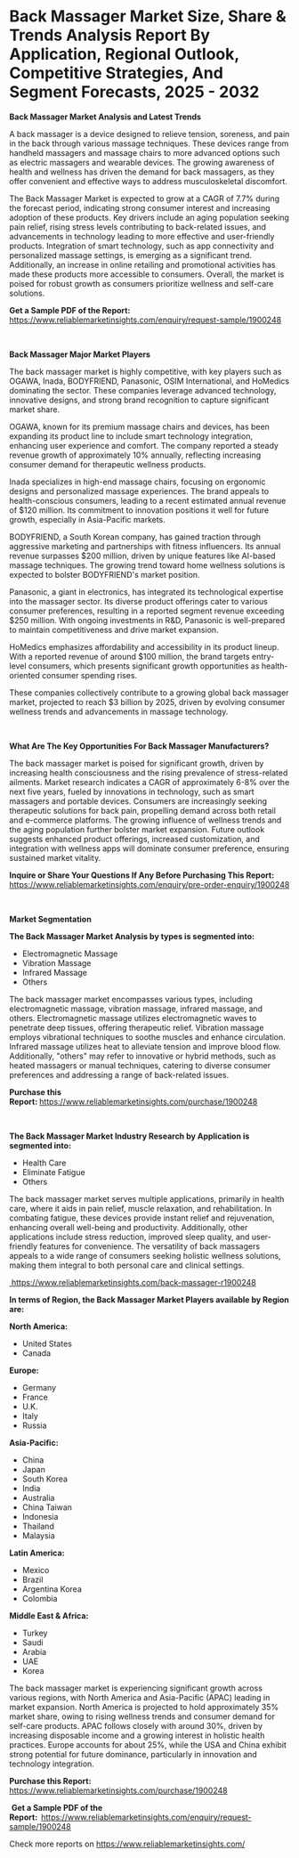 <p><h1>Back Massager Market Size, Share & Trends Analysis Report By Application, Regional Outlook, Competitive Strategies, And Segment Forecasts, 2025 - 2032</h1></p><p><strong>Back Massager Market Analysis and Latest Trends</strong></p>
<p><p>A back massager is a device designed to relieve tension, soreness, and pain in the back through various massage techniques. These devices range from handheld massagers and massage chairs to more advanced options such as electric massagers and wearable devices. The growing awareness of health and wellness has driven the demand for back massagers, as they offer convenient and effective ways to address musculoskeletal discomfort.</p><p>The Back Massager Market is expected to grow at a CAGR of 7.7% during the forecast period, indicating strong consumer interest and increasing adoption of these products. Key drivers include an aging population seeking pain relief, rising stress levels contributing to back-related issues, and advancements in technology leading to more effective and user-friendly products. Integration of smart technology, such as app connectivity and personalized massage settings, is emerging as a significant trend. Additionally, an increase in online retailing and promotional activities has made these products more accessible to consumers. Overall, the market is poised for robust growth as consumers prioritize wellness and self-care solutions.</p></p>
<p><strong>Get a Sample PDF of the Report:&nbsp;</strong> <a href="https://www.reliablemarketinsights.com/enquiry/request-sample/1900248?utm_campaign=2116&utm_medium=2&utm_source=Github&utm_content=ia&utm_term=09022025&utm_id=back-massager">https://www.reliablemarketinsights.com/enquiry/request-sample/1900248</a></p>
<p>&nbsp;</p>
<p><strong>Back Massager Major Market Players</strong></p>
<p><p>The back massager market is highly competitive, with key players such as OGAWA, Inada, BODYFRIEND, Panasonic, OSIM International, and HoMedics dominating the sector. These companies leverage advanced technology, innovative designs, and strong brand recognition to capture significant market share.</p><p>OGAWA, known for its premium massage chairs and devices, has been expanding its product line to include smart technology integration, enhancing user experience and comfort. The company reported a steady revenue growth of approximately 10% annually, reflecting increasing consumer demand for therapeutic wellness products.</p><p>Inada specializes in high-end massage chairs, focusing on ergonomic designs and personalized massage experiences. The brand appeals to health-conscious consumers, leading to a recent estimated annual revenue of $120 million. Its commitment to innovation positions it well for future growth, especially in Asia-Pacific markets.</p><p>BODYFRIEND, a South Korean company, has gained traction through aggressive marketing and partnerships with fitness influencers. Its annual revenue surpasses $200 million, driven by unique features like AI-based massage techniques. The growing trend toward home wellness solutions is expected to bolster BODYFRIEND's market position.</p><p>Panasonic, a giant in electronics, has integrated its technological expertise into the massager sector. Its diverse product offerings cater to various consumer preferences, resulting in a reported segment revenue exceeding $250 million. With ongoing investments in R&D, Panasonic is well-prepared to maintain competitiveness and drive market expansion.</p><p>HoMedics emphasizes affordability and accessibility in its product lineup. With a reported revenue of around $100 million, the brand targets entry-level consumers, which presents significant growth opportunities as health-oriented consumer spending rises.</p><p>These companies collectively contribute to a growing global back massager market, projected to reach $3 billion by 2025, driven by evolving consumer wellness trends and advancements in massage technology.</p></p>
<p>&nbsp;</p>
<p><strong>What Are The Key Opportunities For Back Massager Manufacturers?</strong></p>
<p><p>The back massager market is poised for significant growth, driven by increasing health consciousness and the rising prevalence of stress-related ailments. Market research indicates a CAGR of approximately 6-8% over the next five years, fueled by innovations in technology, such as smart massagers and portable devices. Consumers are increasingly seeking therapeutic solutions for back pain, propelling demand across both retail and e-commerce platforms. The growing influence of wellness trends and the aging population further bolster market expansion. Future outlook suggests enhanced product offerings, increased customization, and integration with wellness apps will dominate consumer preference, ensuring sustained market vitality.</p></p>
<p><strong>Inquire or Share Your Questions If Any Before Purchasing This Report:</strong> <a href="https://www.reliablemarketinsights.com/enquiry/pre-order-enquiry/1900248?utm_campaign=2116&utm_medium=2&utm_source=Github&utm_content=ia&utm_term=09022025&utm_id=back-massager">https://www.reliablemarketinsights.com/enquiry/pre-order-enquiry/1900248</a></p>
<p>&nbsp;</p>
<p><strong>Market Segmentation</strong></p>
<p><strong>The Back Massager Market Analysis by types is segmented into:</strong></p>
<p><ul><li>Electromagnetic Massage</li><li>Vibration Massage</li><li>Infrared Massage</li><li>Others</li></ul></p>
<p><p>The back massager market encompasses various types, including electromagnetic massage, vibration massage, infrared massage, and others. Electromagnetic massage utilizes electromagnetic waves to penetrate deep tissues, offering therapeutic relief. Vibration massage employs vibrational techniques to soothe muscles and enhance circulation. Infrared massage utilizes heat to alleviate tension and improve blood flow. Additionally, "others" may refer to innovative or hybrid methods, such as heated massagers or manual techniques, catering to diverse consumer preferences and addressing a range of back-related issues.</p></p>
<p><strong>Purchase this Report:&nbsp;</strong><a href="https://www.reliablemarketinsights.com/purchase/1900248?utm_campaign=2116&utm_medium=2&utm_source=Github&utm_content=ia&utm_term=09022025&utm_id=back-massager">https://www.reliablemarketinsights.com/purchase/1900248</a></p>
<p>&nbsp;</p>
<p><strong>The Back Massager Market Industry Research by Application is segmented into:</strong></p>
<p><ul><li>Health Care</li><li>Eliminate Fatigue</li><li>Others</li></ul></p>
<p><p>The back massager market serves multiple applications, primarily in health care, where it aids in pain relief, muscle relaxation, and rehabilitation. In combating fatigue, these devices provide instant relief and rejuvenation, enhancing overall well-being and productivity. Additionally, other applications include stress reduction, improved sleep quality, and user-friendly features for convenience. The versatility of back massagers appeals to a wide range of consumers seeking holistic wellness solutions, making them integral to both personal care and clinical settings.</p></p>
<p><a href="https://www.reliablemarketinsights.com/back-massager-r1900248?utm_campaign=2116&utm_medium=2&utm_source=Github&utm_content=ia&utm_term=09022025&utm_id=back-massager">&nbsp;https://www.reliablemarketinsights.com/back-massager-r1900248</a></p>
<p><strong>In terms of Region, the Back Massager Market Players available by Region are:</strong></p>
<p>
    <p> <strong> North America: </strong>
        <ul>
            <li>United States</li>
            <li>Canada</li>
        </ul>
        </p> 
    <p> <strong> Europe: </strong>
        <ul>
            <li>Germany</li>
            <li>France</li>
            <li>U.K.</li>
            <li>Italy</li>
            <li>Russia</li>
        </ul>
        </p> 
    <p> <strong> Asia-Pacific: </strong>
        <ul>
            <li>China</li>
            <li>Japan</li>
            <li>South Korea</li>
            <li>India</li>
            <li>Australia</li>
            <li>China Taiwan</li>
            <li>Indonesia</li>
            <li>Thailand</li>
            <li>Malaysia</li>
        </ul>
        </p> 
    <p> <strong> Latin America: </strong>
        <ul>
            <li>Mexico</li>
            <li>Brazil</li>
            <li>Argentina Korea</li>
            <li>Colombia</li>
        </ul>
        </p> 
    <p> <strong> Middle East & Africa: </strong>
        <ul>
            <li>Turkey</li>
            <li>Saudi</li>
            <li>Arabia</li>
            <li>UAE</li>
            <li>Korea</li>
        </ul>
    </p>
    </p>
<p><p>The back massager market is experiencing significant growth across various regions, with North America and Asia-Pacific (APAC) leading in market expansion. North America is projected to hold approximately 35% market share, owing to rising wellness trends and consumer demand for self-care products. APAC follows closely with around 30%, driven by increasing disposable income and a growing interest in holistic health practices. Europe accounts for about 25%, while the USA and China exhibit strong potential for future dominance, particularly in innovation and technology integration.</p></p>
<p><strong>Purchase this Report: </strong><a href="https://www.reliablemarketinsights.com/purchase/1900248?utm_campaign=2116&utm_medium=2&utm_source=Github&utm_content=ia&utm_term=09022025&utm_id=back-massager">https://www.reliablemarketinsights.com/purchase/1900248</a></p>
<p>&nbsp;<strong>Get a Sample PDF of the Report:&nbsp;&nbsp;</strong><a href="https://www.reliablemarketinsights.com/enquiry/request-sample/1900248?utm_campaign=2116&utm_medium=2&utm_source=Github&utm_content=ia&utm_term=09022025&utm_id=back-massager">https://www.reliablemarketinsights.com/enquiry/request-sample/1900248</a></p>
<p><strong></strong></p>
<p>Check more reports on <a href="https://www.reliablemarketinsights.com/?utm_campaign=2116&utm_medium=2&utm_source=Github&utm_content=ia&utm_term=09022025&utm_id=back-massager">https://www.reliablemarketinsights.com/</a></p>